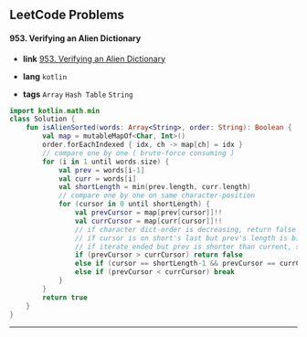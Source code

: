 ## LeetCode Problems



#### 953. Verifying an Alien Dictionary

- **link**  [953. Verifying an Alien Dictionary](https://leetcode.com/problems/verifying-an-alien-dictionary/)

- **lang**  `kotlin` 
- **tags** `Array` `Hash Table` `String`

```kotlin
import kotlin.math.min
class Solution {
    fun isAlienSorted(words: Array<String>, order: String): Boolean {
        val map = mutableMapOf<Char, Int>()
        order.forEachIndexed { idx, ch -> map[ch] = idx }
        // compare one by one ( brute-force consuming )
        for (i in 1 until words.size) {
            val prev = words[i-1]
            val curr = words[i]
            val shortLength = min(prev.length, curr.length)
            // compare one by one on same character-position
            for (cursor in 0 until shortLength) {
                val prevCursor = map[prev[cursor]]!!
                val currCursor = map[curr[cursor]]!!
                // if character dict-order is decreasing, return false
                // if cursor is on short's last but prev's length is bigger, return false
                // if iterate ended but prev is shorter than current, stop iterate.
                if (prevCursor > currCursor) return false
                else if (cursor == shortLength-1 && prevCursor == currCursor && prev.length > curr.length) return false
                else if (prevCursor < currCursor) break
            }
        }
        return true
    }
}
```

---

